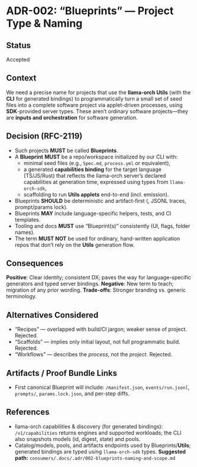 # ADR-002: “Blueprints” — Project Type & Naming
## Status
Accepted
## Context
We need a precise name for projects that use the **llama-orch Utils** (with the **CLI** for generated bindings) to programmatically turn a small set of seed files into a complete software project via applet-driven processes, using **SDK**-provided server types. These aren’t ordinary software projects—they are **inputs and orchestration** for software generation.
## Decision (RFC-2119)
* Such projects **MUST** be called **Blueprints**.
* A **Blueprint** **MUST** be a repo/workspace initialized by our CLI with:
  * minimal seed files (e.g., `Spec.md`, `process.yml` or equivalent),
  * a generated **capabilities binding** for the target language (TS/JS/Rust) that reflects the llama-orch server’s declared capabilities at generation time, expressed using types from `llama-orch-sdk`,
  * scaffolding to run **Utils applets** end-to-end (incl.  emission).
* Blueprints **SHOULD** be deterministic and artifact-first (, JSONL traces, prompt/params lock).
* Blueprints **MAY** include language-specific helpers, tests, and CI templates.
* Tooling and docs **MUST** use “Blueprint(s)” consistently (UI, flags, folder names).
* The term **MUST NOT** be used for ordinary, hand-written application repos that don’t rely on the **Utils** generation flow.
## Consequences
**Positive**: Clear identity; consistent DX; paves the way for language-specific generators and typed server bindings.
**Negative**: New term to teach; migration of any prior wording.
**Trade-offs**: Stronger branding vs. generic terminology.
## Alternatives Considered
* “Recipes” — overlapped with build/CI jargon; weaker sense of project. Rejected.
* “Scaffolds” — implies only initial layout, not full programmatic build. Rejected.
* “Workflows” — describes the *process*, not the *project*. Rejected.
## Artifacts / Proof Bundle Links
* First canonical Blueprint will include: `/manifest.json`, `events/run.jsonl`, `prompts/`, `params.lock.json`, and per-step diffs.
## References
* llama-orch capabilities & discovery (for generated bindings): `/v1/capabilities` returns engines and supported workloads; the CLI also snapshots models (id, digest, state) and pools.
* Catalog/models, pools, and artifacts endpoints used by Blueprints/**Utils**; generated bindings are typed using `llama-orch-sdk` types.
**Suggested path:**
`consumers/.docs/.adr/002-blueprints-naming-and-scope.md`
